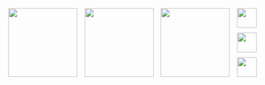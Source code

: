 <div style="display: flex; justify-content: space-between; width: 100%;">
  <img height=140px align="left" src="https://github-readme-stats.vercel.app/api?username=loregbrw&show_icons=true&theme=onedark&hide_border=true" />
  <img height=140px align="left" src="https://github-readme-stats.vercel.app/api/top-langs/?username=loregbrw&layout=compact&theme=gruvbox_light&hide_border=true&size_weight=0.7&count_weight=0.3" />
  <img height=140px align="left" src="https://i.imgur.com/lQ2QBPi.png" />
  <div style="display: flex; flex-direction: column; justify-content: space-between; height: 140px; width: fit-content;">
    <img height=40px src="https://cdn.jsdelivr.net/gh/devicons/devicon@latest/icons/java/java-original-wordmark.svg" />
    <img height=40px src="https://cdn.jsdelivr.net/gh/devicons/devicon@latest/icons/typescript/typescript-original.svg" />
    <img height=40px src="https://cdn.jsdelivr.net/gh/devicons/devicon@latest/icons/csharp/csharp-original.svg" />
  </div>
</div>
